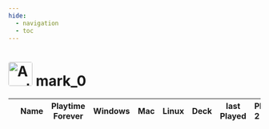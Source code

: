 ```yaml
---
hide:
  - navigation
  - toc
---
```

# <a href="https://steamcommunity.com/profiles/76561198777527933/" target="_blank"><img src="https://avatars.steamstatic.com/ec04f758349a1982016ceaefe9f632dc77c9d125_full.jpg" alt="Avatar" style="width:48px;height:48px;border-radius:4px;"></a> mark_0

<table id="charts-table" class="display" style="width:100%">
        <thead>
            <tr>
                <th></th>
                <th>Name</th>
                <th>Playtime Forever</th>
                <th>Windows</th>
                <th>Mac</th>
                <th>Linux</th>
                <th>Deck</th>
                <th>last Played</th>
                <th>Playtime 2 Weeks</th>
            </tr>
        </thead>
        <tbody>
    </tbody>
</table>
